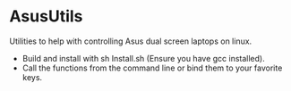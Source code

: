 # AsusUtils
Utilities to help with controlling Asus dual screen laptops on linux.

- Build and install with sh Install.sh (Ensure you have gcc installed).
- Call the functions from the command line or bind them to your favorite keys.
